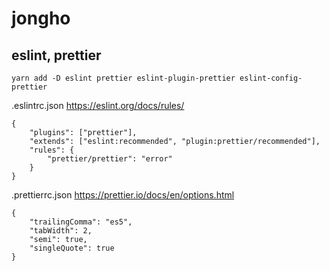 # jongho

## eslint, prettier

`yarn add -D eslint prettier eslint-plugin-prettier eslint-config-prettier`

.eslintrc.json
https://eslint.org/docs/rules/

```
{
    "plugins": ["prettier"],
    "extends": ["eslint:recommended", "plugin:prettier/recommended"],
    "rules": {
        "prettier/prettier": "error"
    }
}
```

.prettierrc.json
https://prettier.io/docs/en/options.html

```
{
    "trailingComma": "es5",
    "tabWidth": 2,
    "semi": true,
    "singleQuote": true
}

```
